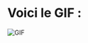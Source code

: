 <!DOCTYPE html>
<html lang="fr">
<head>
    <meta charset="UTF-8">
    <meta name="viewport" content="width=device-width, initial-scale=1.0">
    <title>Affichage du GIF</title>
</head>
<body>
    <h1>Voici le GIF :</h1>
    <img src="https://camo.githubusercontent.com/e3ef5fa76a01a22b514cd93efab4206f3660293942234a54f62a9eb53927dbf2/68747470733a2f2f312e62702e626c6f6773706f742e636f6d2f2d6c4b4a4b707165383579342f5856565972392d574852492f414141414141414142394d2f2d683234352d46672d6e59625a71764f30525630746c6668785138737176456177434c63424741732f73313630302f53616d706c65722e676966" alt="GIF">
</body>
</html>

